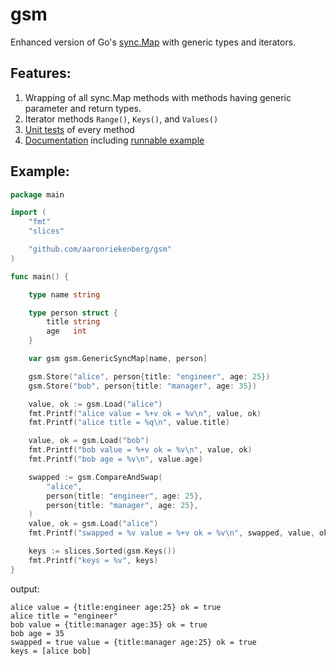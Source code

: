 # gsm

Enhanced version of Go's [sync.Map](https://pkg.go.dev/sync#Map) with generic types and iterators.

## Features:
1. Wrapping of all sync.Map methods with methods having generic parameter and return types.
2. Iterator methods `Range()`, `Keys()`, and `Values()`
3. [Unit tests](https://github.com/aaronriekenberg/gsm/blob/main/gsm_test.go) of every method
4. [Documentation](https://pkg.go.dev/github.com/aaronriekenberg/gsm) including [runnable example](https://pkg.go.dev/github.com/aaronriekenberg/gsm#example-GenericSyncMap)

## Example:

```go
package main

import (
	"fmt"
	"slices"

	"github.com/aaronriekenberg/gsm"
)

func main() {

	type name string

	type person struct {
		title string
		age   int
	}

	var gsm gsm.GenericSyncMap[name, person]

	gsm.Store("alice", person{title: "engineer", age: 25})
	gsm.Store("bob", person{title: "manager", age: 35})

	value, ok := gsm.Load("alice")
	fmt.Printf("alice value = %+v ok = %v\n", value, ok)
	fmt.Printf("alice title = %q\n", value.title)

	value, ok = gsm.Load("bob")
	fmt.Printf("bob value = %+v ok = %v\n", value, ok)
	fmt.Printf("bob age = %v\n", value.age)

	swapped := gsm.CompareAndSwap(
		"alice",
		person{title: "engineer", age: 25},
		person{title: "manager", age: 25},
	)
	value, ok = gsm.Load("alice")
	fmt.Printf("swapped = %v value = %+v ok = %v\n", swapped, value, ok)

	keys := slices.Sorted(gsm.Keys())
	fmt.Printf("keys = %v", keys)
}
```

output:

```
alice value = {title:engineer age:25} ok = true
alice title = "engineer"
bob value = {title:manager age:35} ok = true
bob age = 35
swapped = true value = {title:manager age:25} ok = true
keys = [alice bob]
```

